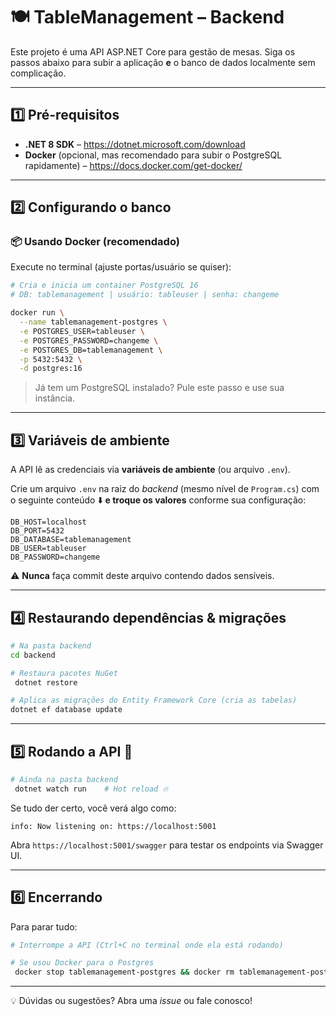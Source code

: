 # 🍽️ TableManagement – Backend

Este projeto é uma API ASP.NET Core para gestão de mesas. Siga os passos abaixo para subir a aplicação **e** o banco de dados localmente sem complicação.

---

## 1️⃣ Pré-requisitos

* **.NET 8 SDK** – https://dotnet.microsoft.com/download
* **Docker** (opcional, mas recomendado para subir o PostgreSQL rapidamente) – https://docs.docker.com/get-docker/

---

## 2️⃣ Configurando o banco

### 📦 Usando Docker (recomendado)
Execute no terminal (ajuste portas/usuário se quiser):
```bash
# Cria e inicia um container PostgreSQL 16
# DB: tablemanagement | usuário: tableuser | senha: changeme

docker run \
  --name tablemanagement-postgres \
  -e POSTGRES_USER=tableuser \
  -e POSTGRES_PASSWORD=changeme \
  -e POSTGRES_DB=tablemanagement \
  -p 5432:5432 \
  -d postgres:16
```

> Já tem um PostgreSQL instalado? Pule este passo e use sua instância.

---

## 3️⃣ Variáveis de ambiente

A API lê as credenciais via **variáveis de ambiente** (ou arquivo `.env`).

Crie um arquivo `.env` na raiz do *backend* (mesmo nível de `Program.cs`) com o seguinte conteúdo ⬇️ **e troque os valores** conforme sua configuração:
```env
DB_HOST=localhost
DB_PORT=5432
DB_DATABASE=tablemanagement
DB_USER=tableuser
DB_PASSWORD=changeme
```

⚠️ **Nunca** faça commit deste arquivo contendo dados sensíveis.

---

## 4️⃣ Restaurando dependências & migrações

```bash
# Na pasta backend
cd backend

# Restaura pacotes NuGet
 dotnet restore

# Aplica as migrações do Entity Framework Core (cria as tabelas)
dotnet ef database update
```

---

## 5️⃣ Rodando a API 🚀

```bash
# Ainda na pasta backend
 dotnet watch run    # Hot reload 🔥
```

Se tudo der certo, você verá algo como:
```
info: Now listening on: https://localhost:5001
```

Abra `https://localhost:5001/swagger` para testar os endpoints via Swagger UI.

---

## 6️⃣ Encerrando

Para parar tudo:
```bash
# Interrompe a API (Ctrl+C no terminal onde ela está rodando)

# Se usou Docker para o Postgres
 docker stop tablemanagement-postgres && docker rm tablemanagement-postgres
```

---

💡 Dúvidas ou sugestões? Abra uma *issue* ou fale conosco!
